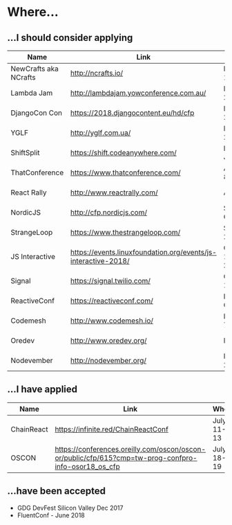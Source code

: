 # Where...

## ...I should consider applying

| Name | Link | When | Where |
|---|---|---|---|
| NewCrafts aka NCrafts | http://ncrafts.io/ | May 17-18th 2018 | Paris |
| Lambda Jam | http://lambdajam.yowconference.com.au/ | May 21-23 2018 | Sydney, Australia |
| DjangoCon Con | https://2018.djangocontent.eu/hd/cfp | May 23-27 | Wales |
| YGLF | http://yglf.com.ua/ | May 24-25 | Kiev, Ukraine |
| ShiftSplit | https://shift.codeanywhere.com/ | May 31-June 1 | Croatia |
| ThatConference | https://www.thatconference.com/ | August 6-8th 2018 | Wisonsin Dells |
| React Rally | http://www.reactrally.com/ | August | Salt Lake City |
| NordicJS | http://cfp.nordicjs.com/ | September 6-7 | Stockholm, Sweden |
| StrangeLoop | https://www.thestrangeloop.com/ | September 26-28 | St. Louis |
| JS Interactive | https://events.linuxfoundation.org/events/js-interactive-2018/ | October 10-12 2018 | Vancouver, Canada |
| Signal | https://signal.twilio.com/ | October 17-18 | San Francisco |
| ReactiveConf | https://reactiveconf.com/ | Late October | Bratislava, Slovakia |
| Codemesh | http://www.codemesh.io/ | November 7-8 2018 | London |
| Oredev | http://www.oredev.org/ | Nov 7-10 | Malmo, Sweden |
| Nodevember | http://nodevember.org/ | November 2018 | Nashville |

## ...I have applied

| Name | Link | When | Where |
|---|---|---|---|
| ChainReact | https://infinite.red/ChainReactConf | July 11-13 | Portland |
| OSCON | https://conferences.oreilly.com/oscon/oscon-or/public/cfp/615?cmp=tw-prog-confpro-info-osor18_os_cfp | July 18-19 | Portland |

## ...have been accepted

- GDG DevFest Silicon Valley Dec 2017
- FluentConf - June 2018
